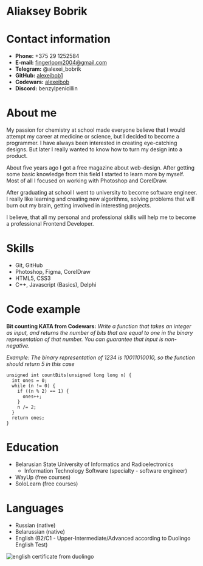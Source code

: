 # Aliaksey Bobrik

# Contact information 

* **Phone:** +375 29 1252584
* **E-mail:** fingerloom2004@gmail.com
* **Telegram:** @alexei_bobrik
* **GitHub:** [alexeibob1](https://github.com/alexeibob1)
* **Codewars:** [alexeibob](https://www.codewars.com/users/alexeibob)
* **Discord:** benzylpenicillin

# About me
My passion for chemistry at school made everyone believe that I would attempt my career at medicine or science, but I decided to become a programmer. I have always been interested in creating eye-catching designs. But later I really wanted to know how to turn my design into a product.

About five years ago I got a free magazine about web-design. After getting some basic knowledge from this field I started to learn more by myself. Most of all I focused on working with Photoshop and CorelDraw. 

After graduating at school I went to university to become software engineer. I really like learning and creating new algorithms, solving problems that will burn out my brain, getting involved in interesting projects. 

I believe, that all my personal and professional skills will help me to become a professional Frontend Developer.

# Skills 

* Git, GitHub
* Photoshop, Figma, CorelDraw
* HTML5, CSS3
* C++, Javascript (Basics), Delphi

# Code example

**Bit counting KATA from Codewars:** *Write a function that takes an integer as input, and returns the number of bits that are equal to one in the binary representation of that number. You can guarantee that input is non-negative.*

*Example: The binary representation of 1234 is 10011010010, so the function should return 5 in this case*

```
unsigned int countBits(unsigned long long n) {
  int ones = 0;
  while (n != 0) {
    if ((n % 2) == 1) {
      ones++;
    }
    n /= 2;
  }
  return ones;
}
```

# Education
* Belarusian State University of Informatics and Radioelectronics
    + Information Technology Software (specialty - software engineer)
* WayUp (free courses)
* SoloLearn (free courses)

# Languages
* Russian (native)
* Belarussian (native)
* English (B2/C1 - Upper-Intermediate/Advanced according to Duolingo English Test)
<img src="C:\Users\Compik\Downloads\certificate.png" alt="english certificate from duolingo">
